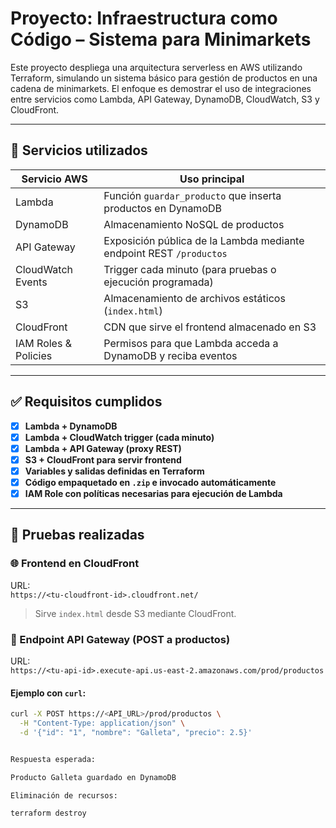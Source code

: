 # Proyecto: Infraestructura como Código – Sistema para Minimarkets

Este proyecto despliega una arquitectura serverless en AWS utilizando Terraform, simulando un sistema básico para gestión de productos en una cadena de minimarkets. El enfoque es demostrar el uso de integraciones entre servicios como Lambda, API Gateway, DynamoDB, CloudWatch, S3 y CloudFront.

---

## 🚀 Servicios utilizados

| Servicio AWS         | Uso principal                                                                 |
|----------------------|-------------------------------------------------------------------------------|
| Lambda               | Función `guardar_producto` que inserta productos en DynamoDB                 |
| DynamoDB             | Almacenamiento NoSQL de productos                                             |
| API Gateway          | Exposición pública de la Lambda mediante endpoint REST `/productos`          |
| CloudWatch Events    | Trigger cada minuto (para pruebas o ejecución programada)                    |
| S3                   | Almacenamiento de archivos estáticos (`index.html`)                          |
| CloudFront           | CDN que sirve el frontend almacenado en S3                                   |
| IAM Roles & Policies | Permisos para que Lambda acceda a DynamoDB y reciba eventos                  |

---

## ✅ Requisitos cumplidos

- [x] **Lambda + DynamoDB**
- [x] **Lambda + CloudWatch trigger (cada minuto)**
- [x] **Lambda + API Gateway (proxy REST)**
- [x] **S3 + CloudFront para servir frontend**
- [x] **Variables y salidas definidas en Terraform**
- [x] **Código empaquetado en `.zip` e invocado automáticamente**
- [x] **IAM Role con políticas necesarias para ejecución de Lambda**

---

## 🧪 Pruebas realizadas

### 🌐 Frontend en CloudFront

URL:  
`https://<tu-cloudfront-id>.cloudfront.net/`  
> Sirve `index.html` desde S3 mediante CloudFront.

### 🧾 Endpoint API Gateway (POST a productos)

URL:  
`https://<tu-api-id>.execute-api.us-east-2.amazonaws.com/prod/productos`

#### Ejemplo con `curl`:

```bash
curl -X POST https://<API_URL>/prod/productos \
  -H "Content-Type: application/json" \
  -d '{"id": "1", "nombre": "Galleta", "precio": 2.5}'


Respuesta esperada: 

Producto Galleta guardado en DynamoDB

Eliminación de recursos:

terraform destroy
